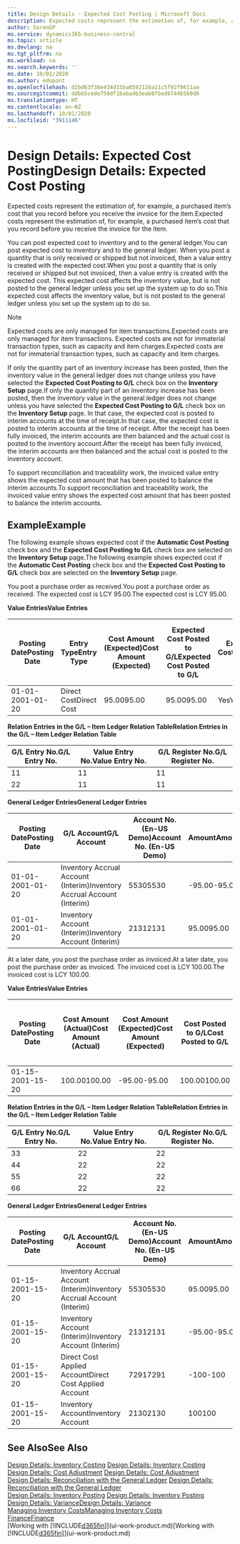```yaml
---
title: Design Details - Expected Cost Posting | Microsoft Docs
description: Expected costs represent the estimation of, for example, a purchased item’s cost that you record before you receive the invoice for the item.
author: SorenGP
ms.service: dynamics365-business-central
ms.topic: article
ms.devlang: na
ms.tgt_pltfrm: na
ms.workload: na
ms.search.keywords: ''
ms.date: 10/01/2020
ms.author: edupont
ms.openlocfilehash: d2bd63f38e434d15ba0592126a11c5f92f8611aa
ms.sourcegitcommit: ddbb5cede750df1baba4b3eab8fbed6744b5b9d6
ms.translationtype: HT
ms.contentlocale: en-NZ
ms.lasthandoff: 10/01/2020
ms.locfileid: "3911146"
---
```

# <a name="design-details-expected-cost-posting"></a><span data-ttu-id="a719c-103">Design Details: Expected Cost Posting</span><span class="sxs-lookup"><span data-stu-id="a719c-103">Design Details: Expected Cost Posting</span></span>
<span data-ttu-id="a719c-104">Expected costs represent the estimation of, for example, a purchased item’s cost that you record before you receive the invoice for the item.</span><span class="sxs-lookup"><span data-stu-id="a719c-104">Expected costs represent the estimation of, for example, a purchased item’s cost that you record before you receive the invoice for the item.</span></span>  

 <span data-ttu-id="a719c-105">You can post expected cost to inventory and to the general ledger.</span><span class="sxs-lookup"><span data-stu-id="a719c-105">You can post expected cost to inventory and to the general ledger.</span></span> <span data-ttu-id="a719c-106">When you post a quantity that is only received or shipped but not invoiced, then a value entry is created with the expected cost.</span><span class="sxs-lookup"><span data-stu-id="a719c-106">When you post a quantity that is only received or shipped but not invoiced, then a value entry is created with the expected cost.</span></span> <span data-ttu-id="a719c-107">This expected cost affects the inventory value, but is not posted to the general ledger unless you set up the system up to do so.</span><span class="sxs-lookup"><span data-stu-id="a719c-107">This expected cost affects the inventory value, but is not posted to the general ledger unless you set up the system up to do so.</span></span>  

> [!NOTE]  
>  <span data-ttu-id="a719c-108">Expected costs are only managed for item transactions.</span><span class="sxs-lookup"><span data-stu-id="a719c-108">Expected costs are only managed for item transactions.</span></span> <span data-ttu-id="a719c-109">Expected costs are not for immaterial transaction types, such as capacity and item charges.</span><span class="sxs-lookup"><span data-stu-id="a719c-109">Expected costs are not for immaterial transaction types, such as capacity and item charges.</span></span>  

 <span data-ttu-id="a719c-110">If only the quantity part of an inventory increase has been posted, then the inventory value in the general ledger does not change unless you have selected the **Expected Cost Posting to G/L** check box on the **Inventory Setup** page.</span><span class="sxs-lookup"><span data-stu-id="a719c-110">If only the quantity part of an inventory increase has been posted, then the inventory value in the general ledger does not change unless you have selected the **Expected Cost Posting to G/L** check box on the **Inventory Setup** page.</span></span> <span data-ttu-id="a719c-111">In that case, the expected cost is posted to interim accounts at the time of receipt.</span><span class="sxs-lookup"><span data-stu-id="a719c-111">In that case, the expected cost is posted to interim accounts at the time of receipt.</span></span> <span data-ttu-id="a719c-112">After the receipt has been fully invoiced, the interim accounts are then balanced and the actual cost is posted to the inventory account.</span><span class="sxs-lookup"><span data-stu-id="a719c-112">After the receipt has been fully invoiced, the interim accounts are then balanced and the actual cost is posted to the inventory account.</span></span>  

 <span data-ttu-id="a719c-113">To support reconciliation and traceability work, the invoiced value entry shows the expected cost amount that has been posted to balance the interim accounts.</span><span class="sxs-lookup"><span data-stu-id="a719c-113">To support reconciliation and traceability work, the invoiced value entry shows the expected cost amount that has been posted to balance the interim accounts.</span></span>  

## <a name="example"></a><span data-ttu-id="a719c-114">Example</span><span class="sxs-lookup"><span data-stu-id="a719c-114">Example</span></span>  
 <span data-ttu-id="a719c-115">The following example shows expected cost if the **Automatic Cost Posting** check box and the **Expected Cost Posting to G/L** check box are selected on the **Inventory Setup** page.</span><span class="sxs-lookup"><span data-stu-id="a719c-115">The following example shows expected cost if the **Automatic Cost Posting** check box and the **Expected Cost Posting to G/L** check box are selected on the **Inventory Setup** page.</span></span>  

 <span data-ttu-id="a719c-116">You post a purchase order as received.</span><span class="sxs-lookup"><span data-stu-id="a719c-116">You post a purchase order as received.</span></span> <span data-ttu-id="a719c-117">The expected cost is LCY 95.00.</span><span class="sxs-lookup"><span data-stu-id="a719c-117">The expected cost is LCY 95.00.</span></span>  

 <span data-ttu-id="a719c-118">**Value Entries**</span><span class="sxs-lookup"><span data-stu-id="a719c-118">**Value Entries**</span></span>  

|<span data-ttu-id="a719c-119">Posting Date</span><span class="sxs-lookup"><span data-stu-id="a719c-119">Posting Date</span></span>|<span data-ttu-id="a719c-120">Entry Type</span><span class="sxs-lookup"><span data-stu-id="a719c-120">Entry Type</span></span>|<span data-ttu-id="a719c-121">Cost Amount (Expected)</span><span class="sxs-lookup"><span data-stu-id="a719c-121">Cost Amount (Expected)</span></span>|<span data-ttu-id="a719c-122">Expected Cost Posted to G/L</span><span class="sxs-lookup"><span data-stu-id="a719c-122">Expected Cost Posted to G/L</span></span>|<span data-ttu-id="a719c-123">Expected Cost</span><span class="sxs-lookup"><span data-stu-id="a719c-123">Expected Cost</span></span>|<span data-ttu-id="a719c-124">Item Ledger Entry No.</span><span class="sxs-lookup"><span data-stu-id="a719c-124">Item Ledger Entry No.</span></span>|<span data-ttu-id="a719c-125">Entry No.</span><span class="sxs-lookup"><span data-stu-id="a719c-125">Entry No.</span></span>|  
|------------------|----------------|------------------------------|----------------------------------|-------------------|---------------------------|---------------|  
|<span data-ttu-id="a719c-126">01-01-20</span><span class="sxs-lookup"><span data-stu-id="a719c-126">01-01-20</span></span>|<span data-ttu-id="a719c-127">Direct Cost</span><span class="sxs-lookup"><span data-stu-id="a719c-127">Direct Cost</span></span>|<span data-ttu-id="a719c-128">95.00</span><span class="sxs-lookup"><span data-stu-id="a719c-128">95.00</span></span>|<span data-ttu-id="a719c-129">95.00</span><span class="sxs-lookup"><span data-stu-id="a719c-129">95.00</span></span>|<span data-ttu-id="a719c-130">Yes</span><span class="sxs-lookup"><span data-stu-id="a719c-130">Yes</span></span>|<span data-ttu-id="a719c-131">1</span><span class="sxs-lookup"><span data-stu-id="a719c-131">1</span></span>|<span data-ttu-id="a719c-132">1</span><span class="sxs-lookup"><span data-stu-id="a719c-132">1</span></span>|  

 <span data-ttu-id="a719c-133">**Relation Entries in the G/L – Item Ledger Relation Table**</span><span class="sxs-lookup"><span data-stu-id="a719c-133">**Relation Entries in the G/L – Item Ledger Relation Table**</span></span>  

|<span data-ttu-id="a719c-134">G/L Entry No.</span><span class="sxs-lookup"><span data-stu-id="a719c-134">G/L Entry No.</span></span>|<span data-ttu-id="a719c-135">Value Entry No.</span><span class="sxs-lookup"><span data-stu-id="a719c-135">Value Entry No.</span></span>|<span data-ttu-id="a719c-136">G/L Register No.</span><span class="sxs-lookup"><span data-stu-id="a719c-136">G/L Register No.</span></span>|  
|--------------------|---------------------|-----------------------|  
|<span data-ttu-id="a719c-137">1</span><span class="sxs-lookup"><span data-stu-id="a719c-137">1</span></span>|<span data-ttu-id="a719c-138">1</span><span class="sxs-lookup"><span data-stu-id="a719c-138">1</span></span>|<span data-ttu-id="a719c-139">1</span><span class="sxs-lookup"><span data-stu-id="a719c-139">1</span></span>|  
|<span data-ttu-id="a719c-140">2</span><span class="sxs-lookup"><span data-stu-id="a719c-140">2</span></span>|<span data-ttu-id="a719c-141">1</span><span class="sxs-lookup"><span data-stu-id="a719c-141">1</span></span>|<span data-ttu-id="a719c-142">1</span><span class="sxs-lookup"><span data-stu-id="a719c-142">1</span></span>|  

 <span data-ttu-id="a719c-143">**General Ledger Entries**</span><span class="sxs-lookup"><span data-stu-id="a719c-143">**General Ledger Entries**</span></span>  

|<span data-ttu-id="a719c-144">Posting Date</span><span class="sxs-lookup"><span data-stu-id="a719c-144">Posting Date</span></span>|<span data-ttu-id="a719c-145">G/L Account</span><span class="sxs-lookup"><span data-stu-id="a719c-145">G/L Account</span></span>|<span data-ttu-id="a719c-146">Account No. (En-US Demo)</span><span class="sxs-lookup"><span data-stu-id="a719c-146">Account No. (En-US Demo)</span></span>|<span data-ttu-id="a719c-147">Amount</span><span class="sxs-lookup"><span data-stu-id="a719c-147">Amount</span></span>|<span data-ttu-id="a719c-148">Entry No.</span><span class="sxs-lookup"><span data-stu-id="a719c-148">Entry No.</span></span>|  
|------------------|------------------|---------------------------------|------------|---------------|  
|<span data-ttu-id="a719c-149">01-01-20</span><span class="sxs-lookup"><span data-stu-id="a719c-149">01-01-20</span></span>|<span data-ttu-id="a719c-150">Inventory Accrual Account (Interim)</span><span class="sxs-lookup"><span data-stu-id="a719c-150">Inventory Accrual Account (Interim)</span></span>|<span data-ttu-id="a719c-151">5530</span><span class="sxs-lookup"><span data-stu-id="a719c-151">5530</span></span>|<span data-ttu-id="a719c-152">-95.00</span><span class="sxs-lookup"><span data-stu-id="a719c-152">-95.00</span></span>|<span data-ttu-id="a719c-153">2</span><span class="sxs-lookup"><span data-stu-id="a719c-153">2</span></span>|  
|<span data-ttu-id="a719c-154">01-01-20</span><span class="sxs-lookup"><span data-stu-id="a719c-154">01-01-20</span></span>|<span data-ttu-id="a719c-155">Inventory Account (Interim)</span><span class="sxs-lookup"><span data-stu-id="a719c-155">Inventory Account (Interim)</span></span>|<span data-ttu-id="a719c-156">2131</span><span class="sxs-lookup"><span data-stu-id="a719c-156">2131</span></span>|<span data-ttu-id="a719c-157">95.00</span><span class="sxs-lookup"><span data-stu-id="a719c-157">95.00</span></span>|<span data-ttu-id="a719c-158">1</span><span class="sxs-lookup"><span data-stu-id="a719c-158">1</span></span>|  

 <span data-ttu-id="a719c-159">At a later date, you post the purchase order as invoiced.</span><span class="sxs-lookup"><span data-stu-id="a719c-159">At a later date, you post the purchase order as invoiced.</span></span> <span data-ttu-id="a719c-160">The invoiced cost is LCY 100.00.</span><span class="sxs-lookup"><span data-stu-id="a719c-160">The invoiced cost is LCY 100.00.</span></span>  

 <span data-ttu-id="a719c-161">**Value Entries**</span><span class="sxs-lookup"><span data-stu-id="a719c-161">**Value Entries**</span></span>  

|<span data-ttu-id="a719c-162">Posting Date</span><span class="sxs-lookup"><span data-stu-id="a719c-162">Posting Date</span></span>|<span data-ttu-id="a719c-163">Cost Amount (Actual)</span><span class="sxs-lookup"><span data-stu-id="a719c-163">Cost Amount (Actual)</span></span>|<span data-ttu-id="a719c-164">Cost Amount (Expected)</span><span class="sxs-lookup"><span data-stu-id="a719c-164">Cost Amount (Expected)</span></span>|<span data-ttu-id="a719c-165">Cost Posted to G/L</span><span class="sxs-lookup"><span data-stu-id="a719c-165">Cost Posted to G/L</span></span>|<span data-ttu-id="a719c-166">Expected Cost</span><span class="sxs-lookup"><span data-stu-id="a719c-166">Expected Cost</span></span>|<span data-ttu-id="a719c-167">Item Ledger Entry No.</span><span class="sxs-lookup"><span data-stu-id="a719c-167">Item Ledger Entry No.</span></span>|<span data-ttu-id="a719c-168">Entry No.</span><span class="sxs-lookup"><span data-stu-id="a719c-168">Entry No.</span></span>|  
|------------------|----------------------------|------------------------------|-------------------------|-------------------|---------------------------|---------------|  
|<span data-ttu-id="a719c-169">01-15-20</span><span class="sxs-lookup"><span data-stu-id="a719c-169">01-15-20</span></span>|<span data-ttu-id="a719c-170">100.00</span><span class="sxs-lookup"><span data-stu-id="a719c-170">100.00</span></span>|<span data-ttu-id="a719c-171">-95.00</span><span class="sxs-lookup"><span data-stu-id="a719c-171">-95.00</span></span>|<span data-ttu-id="a719c-172">100.00</span><span class="sxs-lookup"><span data-stu-id="a719c-172">100.00</span></span>|<span data-ttu-id="a719c-173">No</span><span class="sxs-lookup"><span data-stu-id="a719c-173">No</span></span>|<span data-ttu-id="a719c-174">1</span><span class="sxs-lookup"><span data-stu-id="a719c-174">1</span></span>|<span data-ttu-id="a719c-175">2</span><span class="sxs-lookup"><span data-stu-id="a719c-175">2</span></span>|  

 <span data-ttu-id="a719c-176">**Relation Entries in the G/L – Item Ledger Relation Table**</span><span class="sxs-lookup"><span data-stu-id="a719c-176">**Relation Entries in the G/L – Item Ledger Relation Table**</span></span>  

|<span data-ttu-id="a719c-177">G/L Entry No.</span><span class="sxs-lookup"><span data-stu-id="a719c-177">G/L Entry No.</span></span>|<span data-ttu-id="a719c-178">Value Entry No.</span><span class="sxs-lookup"><span data-stu-id="a719c-178">Value Entry No.</span></span>|<span data-ttu-id="a719c-179">G/L Register No.</span><span class="sxs-lookup"><span data-stu-id="a719c-179">G/L Register No.</span></span>|  
|--------------------|---------------------|-----------------------|  
|<span data-ttu-id="a719c-180">3</span><span class="sxs-lookup"><span data-stu-id="a719c-180">3</span></span>|<span data-ttu-id="a719c-181">2</span><span class="sxs-lookup"><span data-stu-id="a719c-181">2</span></span>|<span data-ttu-id="a719c-182">2</span><span class="sxs-lookup"><span data-stu-id="a719c-182">2</span></span>|  
|<span data-ttu-id="a719c-183">4</span><span class="sxs-lookup"><span data-stu-id="a719c-183">4</span></span>|<span data-ttu-id="a719c-184">2</span><span class="sxs-lookup"><span data-stu-id="a719c-184">2</span></span>|<span data-ttu-id="a719c-185">2</span><span class="sxs-lookup"><span data-stu-id="a719c-185">2</span></span>|  
|<span data-ttu-id="a719c-186">5</span><span class="sxs-lookup"><span data-stu-id="a719c-186">5</span></span>|<span data-ttu-id="a719c-187">2</span><span class="sxs-lookup"><span data-stu-id="a719c-187">2</span></span>|<span data-ttu-id="a719c-188">2</span><span class="sxs-lookup"><span data-stu-id="a719c-188">2</span></span>|  
|<span data-ttu-id="a719c-189">6</span><span class="sxs-lookup"><span data-stu-id="a719c-189">6</span></span>|<span data-ttu-id="a719c-190">2</span><span class="sxs-lookup"><span data-stu-id="a719c-190">2</span></span>|<span data-ttu-id="a719c-191">2</span><span class="sxs-lookup"><span data-stu-id="a719c-191">2</span></span>|  

 <span data-ttu-id="a719c-192">**General Ledger Entries**</span><span class="sxs-lookup"><span data-stu-id="a719c-192">**General Ledger Entries**</span></span>  

|<span data-ttu-id="a719c-193">Posting Date</span><span class="sxs-lookup"><span data-stu-id="a719c-193">Posting Date</span></span>|<span data-ttu-id="a719c-194">G/L Account</span><span class="sxs-lookup"><span data-stu-id="a719c-194">G/L Account</span></span>|<span data-ttu-id="a719c-195">Account No. (En-US Demo)</span><span class="sxs-lookup"><span data-stu-id="a719c-195">Account No. (En-US Demo)</span></span>|<span data-ttu-id="a719c-196">Amount</span><span class="sxs-lookup"><span data-stu-id="a719c-196">Amount</span></span>|<span data-ttu-id="a719c-197">Entry No.</span><span class="sxs-lookup"><span data-stu-id="a719c-197">Entry No.</span></span>|  
|------------------|------------------|---------------------------------|------------|---------------|  
|<span data-ttu-id="a719c-198">01-15-20</span><span class="sxs-lookup"><span data-stu-id="a719c-198">01-15-20</span></span>|<span data-ttu-id="a719c-199">Inventory Accrual Account (Interim)</span><span class="sxs-lookup"><span data-stu-id="a719c-199">Inventory Accrual Account (Interim)</span></span>|<span data-ttu-id="a719c-200">5530</span><span class="sxs-lookup"><span data-stu-id="a719c-200">5530</span></span>|<span data-ttu-id="a719c-201">95.00</span><span class="sxs-lookup"><span data-stu-id="a719c-201">95.00</span></span>|<span data-ttu-id="a719c-202">4</span><span class="sxs-lookup"><span data-stu-id="a719c-202">4</span></span>|  
|<span data-ttu-id="a719c-203">01-15-20</span><span class="sxs-lookup"><span data-stu-id="a719c-203">01-15-20</span></span>|<span data-ttu-id="a719c-204">Inventory Account (Interim)</span><span class="sxs-lookup"><span data-stu-id="a719c-204">Inventory Account (Interim)</span></span>|<span data-ttu-id="a719c-205">2131</span><span class="sxs-lookup"><span data-stu-id="a719c-205">2131</span></span>|<span data-ttu-id="a719c-206">-95.00</span><span class="sxs-lookup"><span data-stu-id="a719c-206">-95.00</span></span>|<span data-ttu-id="a719c-207">3</span><span class="sxs-lookup"><span data-stu-id="a719c-207">3</span></span>|  
|<span data-ttu-id="a719c-208">01-15-20</span><span class="sxs-lookup"><span data-stu-id="a719c-208">01-15-20</span></span>|<span data-ttu-id="a719c-209">Direct Cost Applied Account</span><span class="sxs-lookup"><span data-stu-id="a719c-209">Direct Cost Applied Account</span></span>|<span data-ttu-id="a719c-210">7291</span><span class="sxs-lookup"><span data-stu-id="a719c-210">7291</span></span>|<span data-ttu-id="a719c-211">-100</span><span class="sxs-lookup"><span data-stu-id="a719c-211">-100</span></span>|<span data-ttu-id="a719c-212">6</span><span class="sxs-lookup"><span data-stu-id="a719c-212">6</span></span>|  
|<span data-ttu-id="a719c-213">01-15-20</span><span class="sxs-lookup"><span data-stu-id="a719c-213">01-15-20</span></span>|<span data-ttu-id="a719c-214">Inventory Account</span><span class="sxs-lookup"><span data-stu-id="a719c-214">Inventory Account</span></span>|<span data-ttu-id="a719c-215">2130</span><span class="sxs-lookup"><span data-stu-id="a719c-215">2130</span></span>|<span data-ttu-id="a719c-216">100</span><span class="sxs-lookup"><span data-stu-id="a719c-216">100</span></span>|<span data-ttu-id="a719c-217">5</span><span class="sxs-lookup"><span data-stu-id="a719c-217">5</span></span>|  

## <a name="see-also"></a><span data-ttu-id="a719c-218">See Also</span><span class="sxs-lookup"><span data-stu-id="a719c-218">See Also</span></span>
 <span data-ttu-id="a719c-219">[Design Details: Inventory Costing](design-details-inventory-costing.md) </span><span class="sxs-lookup"><span data-stu-id="a719c-219">[Design Details: Inventory Costing](design-details-inventory-costing.md) </span></span>  
 <span data-ttu-id="a719c-220">[Design Details: Cost Adjustment](design-details-cost-adjustment.md) </span><span class="sxs-lookup"><span data-stu-id="a719c-220">[Design Details: Cost Adjustment](design-details-cost-adjustment.md) </span></span>  
 <span data-ttu-id="a719c-221">[Design Details: Reconciliation with the General Ledger](design-details-reconciliation-with-the-general-ledger.md) </span><span class="sxs-lookup"><span data-stu-id="a719c-221">[Design Details: Reconciliation with the General Ledger](design-details-reconciliation-with-the-general-ledger.md) </span></span>  
 <span data-ttu-id="a719c-222">[Design Details: Inventory Posting](design-details-inventory-posting.md) </span><span class="sxs-lookup"><span data-stu-id="a719c-222">[Design Details: Inventory Posting](design-details-inventory-posting.md) </span></span>  
 [<span data-ttu-id="a719c-223">Design Details: Variance</span><span class="sxs-lookup"><span data-stu-id="a719c-223">Design Details: Variance</span></span>](design-details-variance.md)  
 [<span data-ttu-id="a719c-224">Managing Inventory Costs</span><span class="sxs-lookup"><span data-stu-id="a719c-224">Managing Inventory Costs</span></span>](finance-manage-inventory-costs.md)  
 [<span data-ttu-id="a719c-225">Finance</span><span class="sxs-lookup"><span data-stu-id="a719c-225">Finance</span></span>](finance.md)  
 <span data-ttu-id="a719c-226">[Working with [!INCLUDE[d365fin](includes/d365fin_md.md)]](ui-work-product.md)</span><span class="sxs-lookup"><span data-stu-id="a719c-226">[Working with [!INCLUDE[d365fin](includes/d365fin_md.md)]](ui-work-product.md)</span></span>
